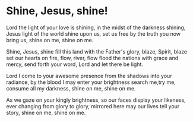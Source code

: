 ﻿# Shine, Jesus, shine!

Lord the light of your love is shining,
in the midst of the darkness shining,
Jesus light of the world shine upon us,
set us free by the truth you now bring us,
shine on me, shine on me.

Shine, Jesus, shine
fill this land with the Father's glory,
blaze, Spirit, blaze
set our hearts on fire,
flow, river, flow
flood the nations with grace and mercy,
send forth your word, Lord
and let there be light.

Lord I come to your awesome presence
from the shadows into your radiance,
by the blood I may enter your brightness
search me,try me, consume all my darkness,
shine on me, shine on me.

As we gaze on your kingly brightness,
so our faces display your likeness,
ever changing from glory to glory,
mirrored here may our lives tell your story,
shine on me, shine on me.
